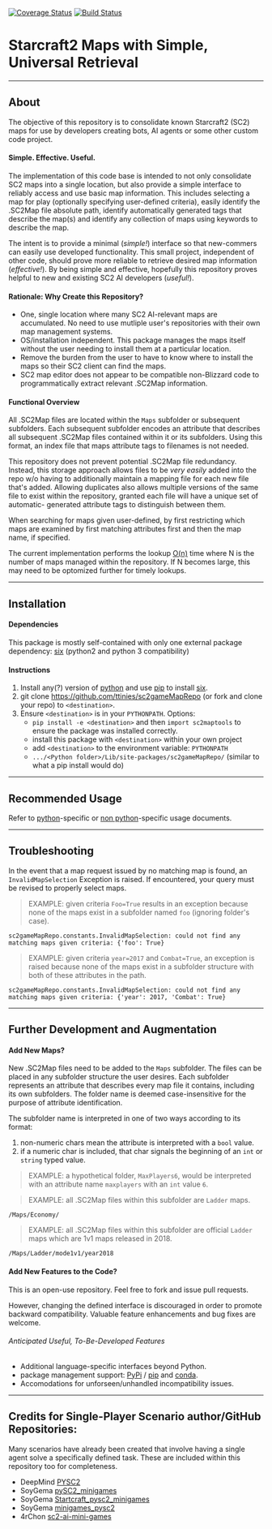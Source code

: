 [![Coverage Status](https://coveralls.io/repos/github/ttinies/sc2gameMapRepo/badge.svg?branch=master)](https://coveralls.io/github/ttinies/sc2gameMapRepo?branch=master)
[![Build Status](https://travis-ci.org/ttinies/sc2gameMapRepo.svg?branch=master)](https://travis-ci.org/ttinies/sc2gameMapRepo)

# Starcraft2 Maps with Simple, Universal Retrieval 

---
## About

The objective of this repository is to consolidate known Starcraft2 (SC2) maps
for use by developers creating bots, AI agents or some other custom code
project.

#### Simple. Effective. Useful.   

The implementation of this code base is intended to not only consolidate SC2
maps into a single location, but also provide a simple interface to reliably
access and use basic map information.  This includes selecting a map for
play (optionally specifying user-defined criteria), easily identify the .SC2Map
file absolute path, identify automatically generated tags that describe the
map(s) and identify any collection of maps using keywords to describe the map.

The intent is to provide a minimal (*simple!*) interface so that new-commers
can easily use developed functionality. This small project, independent of
other code, should prove more reliable to retrieve desired map information
(*effective!*). By being simple and effective, hopefully this repository proves
helpful to new and existing SC2 AI developers (*useful!*). 

#### Rationale: Why Create this Repository?

* One, single location where many SC2 AI-relevant maps are accumulated.  No need to use mutliple user's repositories with their own map management systems.
* OS/installation independent.  This package manages the maps itself without the user needing to install them at a particular location.
* Remove the burden from the user to have to know where to install the maps so their SC2 client can find the maps.
* SC2 map editor does not appear to be compatible non-Blizzard code to programmatically extract relevant .SC2Map information.

#### Functional Overview

All .SC2Map files are located within the `Maps` subfolder or subsequent
subfolders. Each subsequent subfolder encodes an attribute that describes all
subsequent .SC2Map files contained within it or its subfolders. Using this
format, an index file that maps attribute tags to filenames is not needed.

This repository does not prevent potential .SC2Map file redundancy.  Instead,
this storage approach allows files to be _very easily_ added into the repo w/o
having to additionally maintain a mapping file for each new file that's added.
Allowing duplicates also allows multiple versions of the same file to exist
within the repository, granted each file will have a unique set of automatic-
generated attribute tags to distinguish between them.

When searching for maps given user-defined, by first restricting which maps are
examined by first matching attributes first and then the map name, if specified. 

The current implementation performs the lookup [O(n)](https://en.wikipedia.org/wiki/Big_O_notation) time where N is the number
of maps managed within the repository.  If N becomes large, this may need to
be optomized further for timely lookups.

---
## Installation

#### Dependencies

This package is mostly self-contained with only one external package
dependency: [six](https://pypi.org/project/six/) (python2 and python 3 compatibility)

#### Instructions

1. Install any(?) version of [python](https://www.python.org/downloads/) and use [pip](https://pypi.org/project/pip/) to install [six](https://pypi.org/project/six/).
2. git clone https://github.com/ttinies/sc2gameMapRepo (or fork and clone your repo) to `<destination>`.
3. Ensure `<destination>` is in your `PYTHONPATH`.  Options:
   * `pip install -e <destination>` and then `import sc2maptools` to ensure the package was installed correctly.
   * install this package with `<destination>` within your own project
   * add `<destination>` to the environment variable: `PYTHONPATH`
   * `.../<Python folder>/Lib/site-packages/sc2gameMapRepo/` (similar to what a pip install would do)

---
## Recommended Usage

Refer to [python](https://github.com/ttinies/sc2gameMapRepo/blob/master/USAGE_PYTHON.md)-specific or [non python](https://github.com/ttinies/sc2gameMapRepo/blob/master/USAGE_NON_PYTHON.md)-specific usage documents.

---
## Troubleshooting

In the event that a map request issued by no matching map is found, an
`InvalidMapSelection` Exception is raised.  If encountered, your query must be
revised to properly select maps.

> EXAMPLE: given criteria `Foo=True` results in an exception because none of the
> maps exist in a subfolder named `foo` (ignoring folder's case).

`sc2gameMapRepo.constants.InvalidMapSelection: could not find any matching maps given criteria: {'foo': True}`

> EXAMPLE: given criteria `year=2017` and `Combat=True`, an exception is raised
> because none of the maps exist in a subfolder structure with both of these
> attributes in the path.

`sc2gameMapRepo.constants.InvalidMapSelection: could not find any matching maps given criteria: {'year': 2017, 'Combat': True}`

---
## Further Development and Augmentation

#### Add New Maps?

New .SC2Map files need to be added to the `Maps` subfolder.  The files can be
placed in any subfolder structure the user desires.  Each subfolder represents
an attribute that describes every map file it contains, including its own
subfolders.  The folder name is deemed case-insensitive for the purpose of
attribute identification.

The subfolder name is interpreted in one of two ways according to its format:
1. non-numeric chars mean the attribute is interpreted with a `bool` value.
2. if a numeric char is included, that char signals the beginning of an `int` or `string` typed value.

> EXAMPLE: a hypothetical folder, `MaxPlayers6`, would be interpreted with an
> attribute name `maxplayers` with an `int` value `6`.

> EXAMPLE: all .SC2Map files within this subfolder are `Ladder` maps. 

`/Maps/Economy/`

> EXAMPLE: all .SC2Map files within this subfolder are official `Ladder` maps
> which are 1v1 maps released in 2018. 

`/Maps/Ladder/mode1v1/year2018`

#### Add New Features to the Code?

This is an open-use repository.  Feel free to fork and issue pull requests.

However, changing the defined interface is discouraged in order to promote
backward compatibility.  Valuable feature enhancements and bug fixes are
welcome.

###### Anticipated Useful, To-Be-Developed Features

* Additional language-specific interfaces beyond Python.
* package management support: [PyPi](https://pypi.org/) / [pip](https://pypi.org/project/pip/) and [conda](https://www.anaconda.com/what-is-anaconda/).
* Accomodations for unforseen/unhandled incompatibility issues.

---
## Credits for Single-Player Scenario author/GitHub Repositories:

Many scenarios have already been created that involve having a single agent
solve a specifically defined task.  These are included within this repository
too for completeness.

* DeepMind [PYSC2](https://github.com/deepmind/pysc2/blob/master/README.md)
* SoyGema  [pySC2_minigames](https://github.com/SoyGema/pySC2_minigames/blob/master/README.md)
* SoyGema  [Startcraft_pysc2_minigames](https://github.com/SoyGema/Startcraft_pysc2_minigames)
* SoyGema  [minigames_pysc2](https://github.com/SoyGema/minigames_pysc2)
* 4rChon   [sc2-ai-mini-games](https://github.com/4rChon/sc2-ai-mini-games/blob/master/README.md)

